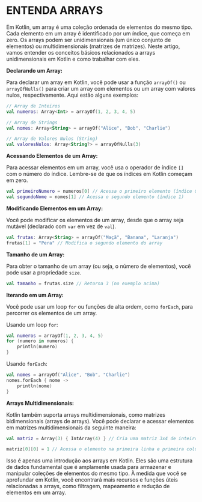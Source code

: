 # ENTENDA ARRAYS
Em Kotlin, um array é uma coleção ordenada de elementos do mesmo tipo. Cada elemento em um array é identificado por um índice, que começa em zero. Os arrays podem ser unidimensionais (um único conjunto de elementos) ou multidimensionais (matrizes de matrizes). Neste artigo, vamos entender os conceitos básicos relacionados a arrays unidimensionais em Kotlin e como trabalhar com eles.

**Declarando um Array:**

Para declarar um array em Kotlin, você pode usar a função `arrayOf()` ou `arrayOfNulls()` para criar um array com elementos ou um array com valores nulos, respectivamente. Aqui estão alguns exemplos:

```kotlin
// Array de Inteiros
val numeros: Array<Int> = arrayOf(1, 2, 3, 4, 5)

// Array de Strings
val nomes: Array<String> = arrayOf("Alice", "Bob", "Charlie")

// Array de Valores Nulos (String)
val valoresNulos: Array<String?> = arrayOfNulls(3)
```

**Acessando Elementos de um Array:**

Para acessar elementos em um array, você usa o operador de índice `[]` com o número do índice. Lembre-se de que os índices em Kotlin começam em zero.

```kotlin
val primeiroNumero = numeros[0] // Acessa o primeiro elemento (índice 0)
val segundoNome = nomes[1] // Acessa o segundo elemento (índice 1)
```

**Modificando Elementos em um Array:**

Você pode modificar os elementos de um array, desde que o array seja mutável (declarado com `var` em vez de `val`).

```kotlin
val frutas: Array<String> = arrayOf("Maçã", "Banana", "Laranja")
frutas[1] = "Pera" // Modifica o segundo elemento do array
```

**Tamanho de um Array:**

Para obter o tamanho de um array (ou seja, o número de elementos), você pode usar a propriedade `size`.

```kotlin
val tamanho = frutas.size // Retorna 3 (no exemplo acima)
```

**Iterando em um Array:**

Você pode usar um loop `for` ou funções de alta ordem, como `forEach`, para percorrer os elementos de um array.

Usando um loop `for`:

```kotlin
val numeros = arrayOf(1, 2, 3, 4, 5)
for (numero in numeros) {
    println(numero)
}
```

Usando `forEach`:

```kotlin
val nomes = arrayOf("Alice", "Bob", "Charlie")
nomes.forEach { nome ->
    println(nome)
}
```

**Arrays Multidimensionais:**

Kotlin também suporta arrays multidimensionais, como matrizes bidimensionais (arrays de arrays). Você pode declarar e acessar elementos em matrizes multidimensionais da seguinte maneira:

```kotlin
val matriz = Array(3) { IntArray(4) } // Cria uma matriz 3x4 de inteiros

matriz[0][0] = 1 // Acessa o elemento na primeira linha e primeira coluna
```

Isso é apenas uma introdução aos arrays em Kotlin. Eles são uma estrutura de dados fundamental que é amplamente usada para armazenar e manipular coleções de elementos do mesmo tipo. À medida que você se aprofundar em Kotlin, você encontrará mais recursos e funções úteis relacionadas a arrays, como filtragem, mapeamento e redução de elementos em um array.